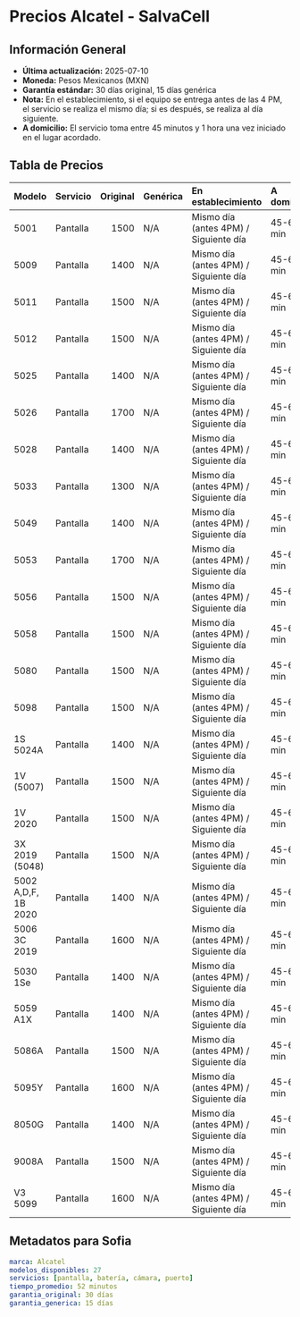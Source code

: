 # Precios Alcatel - SalvaCell

## Información General
- **Última actualización:** 2025-07-10
- **Moneda:** Pesos Mexicanos (MXN)
- **Garantía estándar:** 30 días original, 15 días genérica
- **Nota:** En el establecimiento, si el equipo se entrega antes de las 4 PM, el servicio se realiza el mismo día; si es después, se realiza al día siguiente.
- **A domicilio:** El servicio toma entre 45 minutos y 1 hora una vez iniciado en el lugar acordado.

## Tabla de Precios

| Modelo              | Servicio   |   Original | Genérica   | En establecimiento                    | A domicilio   |
|:--------------------|:-----------|-----------:|:-----------|:--------------------------------------|:--------------|
| 5001                | Pantalla   |       1500 | N/A        | Mismo día (antes 4PM) / Siguiente día | 45-60 min     |
| 5009                | Pantalla   |       1400 | N/A        | Mismo día (antes 4PM) / Siguiente día | 45-60 min     |
| 5011                | Pantalla   |       1500 | N/A        | Mismo día (antes 4PM) / Siguiente día | 45-60 min     |
| 5012                | Pantalla   |       1500 | N/A        | Mismo día (antes 4PM) / Siguiente día | 45-60 min     |
| 5025                | Pantalla   |       1400 | N/A        | Mismo día (antes 4PM) / Siguiente día | 45-60 min     |
| 5026                | Pantalla   |       1700 | N/A        | Mismo día (antes 4PM) / Siguiente día | 45-60 min     |
| 5028                | Pantalla   |       1400 | N/A        | Mismo día (antes 4PM) / Siguiente día | 45-60 min     |
| 5033                | Pantalla   |       1300 | N/A        | Mismo día (antes 4PM) / Siguiente día | 45-60 min     |
| 5049                | Pantalla   |       1400 | N/A        | Mismo día (antes 4PM) / Siguiente día | 45-60 min     |
| 5053                | Pantalla   |       1700 | N/A        | Mismo día (antes 4PM) / Siguiente día | 45-60 min     |
| 5056                | Pantalla   |       1500 | N/A        | Mismo día (antes 4PM) / Siguiente día | 45-60 min     |
| 5058                | Pantalla   |       1500 | N/A        | Mismo día (antes 4PM) / Siguiente día | 45-60 min     |
| 5080                | Pantalla   |       1500 | N/A        | Mismo día (antes 4PM) / Siguiente día | 45-60 min     |
| 5098                | Pantalla   |       1500 | N/A        | Mismo día (antes 4PM) / Siguiente día | 45-60 min     |
| 1S 5024A            | Pantalla   |       1400 | N/A        | Mismo día (antes 4PM) / Siguiente día | 45-60 min     |
| 1V (5007)           | Pantalla   |       1500 | N/A        | Mismo día (antes 4PM) / Siguiente día | 45-60 min     |
| 1V 2020             | Pantalla   |       1500 | N/A        | Mismo día (antes 4PM) / Siguiente día | 45-60 min     |
| 3X 2019 (5048)      | Pantalla   |       1500 | N/A        | Mismo día (antes 4PM) / Siguiente día | 45-60 min     |
| 5002 A,D,F, 1B 2020 | Pantalla   |       1400 | N/A        | Mismo día (antes 4PM) / Siguiente día | 45-60 min     |
| 5006 3C 2019        | Pantalla   |       1600 | N/A        | Mismo día (antes 4PM) / Siguiente día | 45-60 min     |
| 5030 1Se            | Pantalla   |       1400 | N/A        | Mismo día (antes 4PM) / Siguiente día | 45-60 min     |
| 5059 A1X            | Pantalla   |       1400 | N/A        | Mismo día (antes 4PM) / Siguiente día | 45-60 min     |
| 5086A               | Pantalla   |       1500 | N/A        | Mismo día (antes 4PM) / Siguiente día | 45-60 min     |
| 5095Y               | Pantalla   |       1600 | N/A        | Mismo día (antes 4PM) / Siguiente día | 45-60 min     |
| 8050G               | Pantalla   |       1400 | N/A        | Mismo día (antes 4PM) / Siguiente día | 45-60 min     |
| 9008A               | Pantalla   |       1500 | N/A        | Mismo día (antes 4PM) / Siguiente día | 45-60 min     |
| V3 5099             | Pantalla   |       1600 | N/A        | Mismo día (antes 4PM) / Siguiente día | 45-60 min     |

## Metadatos para Sofia
```yaml
marca: Alcatel
modelos_disponibles: 27
servicios: [pantalla, batería, cámara, puerto]
tiempo_promedio: 52 minutos
garantia_original: 30 días
garantia_generica: 15 días
```
